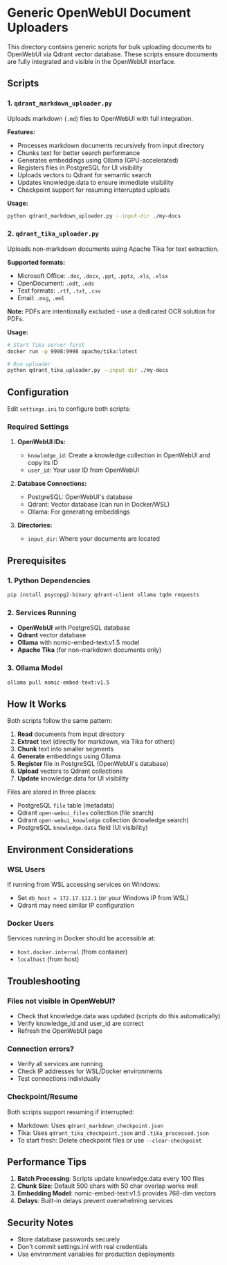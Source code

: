 # Generic OpenWebUI Document Uploaders

This directory contains generic scripts for bulk uploading documents to OpenWebUI via Qdrant vector database. These scripts ensure documents are fully integrated and visible in the OpenWebUI interface.

## Scripts

### 1. `qdrant_markdown_uploader.py`
Uploads markdown (`.md`) files to OpenWebUI with full integration.

**Features:**
- Processes markdown documents recursively from input directory
- Chunks text for better search performance
- Generates embeddings using Ollama (GPU-accelerated)
- Registers files in PostgreSQL for UI visibility
- Uploads vectors to Qdrant for semantic search
- Updates knowledge.data to ensure immediate visibility
- Checkpoint support for resuming interrupted uploads

**Usage:**
```bash
python qdrant_markdown_uploader.py --input-dir ./my-docs
```

### 2. `qdrant_tika_uploader.py`
Uploads non-markdown documents using Apache Tika for text extraction.

**Supported formats:**
- Microsoft Office: `.doc`, `.docx`, `.ppt`, `.pptx`, `.xls`, `.xlsx`
- OpenDocument: `.odt`, `.ods`
- Text formats: `.rtf`, `.txt`, `.csv`
- Email: `.msg`, `.eml`

**Note:** PDFs are intentionally excluded - use a dedicated OCR solution for PDFs.

**Usage:**
```bash
# Start Tika server first
docker run -p 9998:9998 apache/tika:latest

# Run uploader
python qdrant_tika_uploader.py --input-dir ./my-docs
```

## Configuration

Edit `settings.ini` to configure both scripts:

### Required Settings

1. **OpenWebUI IDs:**
   - `knowledge_id`: Create a knowledge collection in OpenWebUI and copy its ID
   - `user_id`: Your user ID from OpenWebUI

2. **Database Connections:**
   - PostgreSQL: OpenWebUI's database
   - Qdrant: Vector database (can run in Docker/WSL)
   - Ollama: For generating embeddings

3. **Directories:**
   - `input_dir`: Where your documents are located

## Prerequisites

### 1. Python Dependencies
```bash
pip install psycopg2-binary qdrant-client ollama tqdm requests
```

### 2. Services Running
- **OpenWebUI** with PostgreSQL database
- **Qdrant** vector database
- **Ollama** with nomic-embed-text:v1.5 model
- **Apache Tika** (for non-markdown documents only)

### 3. Ollama Model
```bash
ollama pull nomic-embed-text:v1.5
```

## How It Works

Both scripts follow the same pattern:

1. **Read** documents from input directory
2. **Extract** text (directly for markdown, via Tika for others)
3. **Chunk** text into smaller segments
4. **Generate** embeddings using Ollama
5. **Register** file in PostgreSQL (OpenWebUI's database)
6. **Upload** vectors to Qdrant collections
7. **Update** knowledge.data for UI visibility

Files are stored in three places:
- PostgreSQL `file` table (metadata)
- Qdrant `open-webui_files` collection (file search)
- Qdrant `open-webui_knowledge` collection (knowledge search)
- PostgreSQL `knowledge.data` field (UI visibility)

## Environment Considerations

### WSL Users
If running from WSL accessing services on Windows:
- Set `db_host = 172.17.112.1` (or your Windows IP from WSL)
- Qdrant may need similar IP configuration

### Docker Users
Services running in Docker should be accessible at:
- `host.docker.internal` (from container)
- `localhost` (from host)

## Troubleshooting

### Files not visible in OpenWebUI?
- Check that knowledge.data was updated (scripts do this automatically)
- Verify knowledge_id and user_id are correct
- Refresh the OpenWebUI page

### Connection errors?
- Verify all services are running
- Check IP addresses for WSL/Docker environments
- Test connections individually

### Checkpoint/Resume
Both scripts support resuming if interrupted:
- Markdown: Uses `qdrant_markdown_checkpoint.json`
- Tika: Uses `qdrant_tika_checkpoint.json` and `.tika_processed.json`
- To start fresh: Delete checkpoint files or use `--clear-checkpoint`

## Performance Tips

1. **Batch Processing**: Scripts update knowledge.data every 100 files
2. **Chunk Size**: Default 500 chars with 50 char overlap works well
3. **Embedding Model**: nomic-embed-text:v1.5 provides 768-dim vectors
4. **Delays**: Built-in delays prevent overwhelming services

## Security Notes

- Store database passwords securely
- Don't commit settings.ini with real credentials
- Use environment variables for production deployments